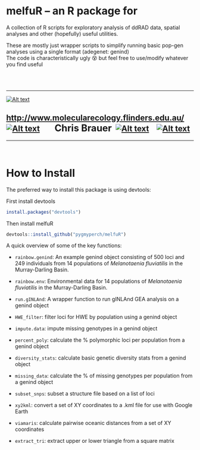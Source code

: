 # melfuR – an R package for 
A collection of R scripts for exploratory analysis of ddRAD data, spatial analyses and other (hopefully) useful utilities.

These are mostly just wrapper scripts to simplify running basic pop-gen analyses using a single format (adegenet: genind)
\
The code is characteristically ugly :dizzy_face: but feel free to use/modify whatever you find useful

<br/>
<br/>


___
[![Alt text](../master/images/melfu_logo.png)](http://www.molecularecology.flinders.edu.au/)



## http://www.molecularecology.flinders.edu.au/&nbsp; &nbsp; [![Alt text](../master/images/fb3.png)](https://www.facebook.com/molecularecologylab/)&nbsp; &nbsp; &nbsp; &nbsp; <span style="font-size:larger;">Chris Brauer</span>&nbsp; [![Alt text](../master/images/mail3.png)](mailto:chris.brauer@flinders.edu.au)&nbsp; &nbsp; [![Alt text](../master/images/twitter2.png)](https://twitter.com/pygmyperch)
___
<br/>



# How to Install

The preferred way to install this package is using devtools:

First install devtools

```r
install.packages("devtools")
```

Then install melfuR

```r
devtools::install_github("pygmyperch/melfuR")
```

A quick overview of some of the key functions:

* `rainbow.genind`: An example genind object consisting of 500 loci and 249 individuals from 14 populations of *Melanotaenia fluviatilis* in the Murray-Darling Basin. 

* `rainbow.env`: Environmental data for 14 populations of *Melanotaenia fluviatilis* in the Murray-Darling Basin. 

* `run.gINLAnd`: A wrapper function to run gINLAnd GEA analysis on a genind object

* `HWE_filter`: filter loci for HWE by population using a genind object

* `impute.data`: impute missing genotypes in a genind object

* `percent_poly`: calculate the % polymorphic loci per population from a genind object

* `diversity_stats`: calculate basic genetic diversity stats from a genind object

* `missing_data`: calculate the % of missing genotypes per population from a genind object

* `subset_snps`: subset a structure file based on a list of loci

* `xy2kml`: convert a set of XY coordinates to a .kml file for use with Google Earth

* `viamaris`: calculate pairwise oceanic distances from a set of XY coordinates

* `extract_tri`: extract upper or lower triangle from a square matrix



